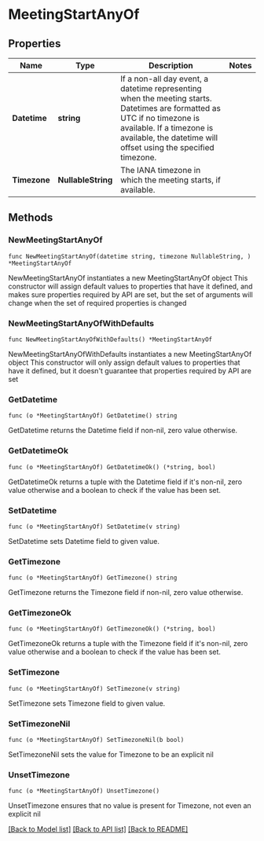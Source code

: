 # MeetingStartAnyOf

## Properties

Name | Type | Description | Notes
------------ | ------------- | ------------- | -------------
**Datetime** | **string** | If a non-all day event, a datetime representing when the meeting starts. Datetimes are formatted as UTC if no timezone is available. If a timezone is available, the datetime will offset using the specified timezone. | 
**Timezone** | **NullableString** | The IANA timezone in which the meeting starts, if available. | 

## Methods

### NewMeetingStartAnyOf

`func NewMeetingStartAnyOf(datetime string, timezone NullableString, ) *MeetingStartAnyOf`

NewMeetingStartAnyOf instantiates a new MeetingStartAnyOf object
This constructor will assign default values to properties that have it defined,
and makes sure properties required by API are set, but the set of arguments
will change when the set of required properties is changed

### NewMeetingStartAnyOfWithDefaults

`func NewMeetingStartAnyOfWithDefaults() *MeetingStartAnyOf`

NewMeetingStartAnyOfWithDefaults instantiates a new MeetingStartAnyOf object
This constructor will only assign default values to properties that have it defined,
but it doesn't guarantee that properties required by API are set

### GetDatetime

`func (o *MeetingStartAnyOf) GetDatetime() string`

GetDatetime returns the Datetime field if non-nil, zero value otherwise.

### GetDatetimeOk

`func (o *MeetingStartAnyOf) GetDatetimeOk() (*string, bool)`

GetDatetimeOk returns a tuple with the Datetime field if it's non-nil, zero value otherwise
and a boolean to check if the value has been set.

### SetDatetime

`func (o *MeetingStartAnyOf) SetDatetime(v string)`

SetDatetime sets Datetime field to given value.


### GetTimezone

`func (o *MeetingStartAnyOf) GetTimezone() string`

GetTimezone returns the Timezone field if non-nil, zero value otherwise.

### GetTimezoneOk

`func (o *MeetingStartAnyOf) GetTimezoneOk() (*string, bool)`

GetTimezoneOk returns a tuple with the Timezone field if it's non-nil, zero value otherwise
and a boolean to check if the value has been set.

### SetTimezone

`func (o *MeetingStartAnyOf) SetTimezone(v string)`

SetTimezone sets Timezone field to given value.


### SetTimezoneNil

`func (o *MeetingStartAnyOf) SetTimezoneNil(b bool)`

 SetTimezoneNil sets the value for Timezone to be an explicit nil

### UnsetTimezone
`func (o *MeetingStartAnyOf) UnsetTimezone()`

UnsetTimezone ensures that no value is present for Timezone, not even an explicit nil

[[Back to Model list]](../README.md#documentation-for-models) [[Back to API list]](../README.md#documentation-for-api-endpoints) [[Back to README]](../README.md)


